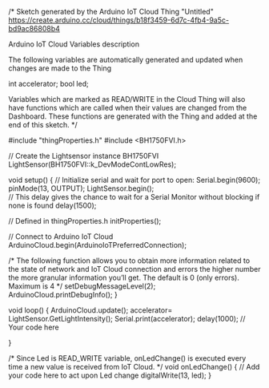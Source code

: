 /* 
  Sketch generated by the Arduino IoT Cloud Thing "Untitled"
  https://create.arduino.cc/cloud/things/b18f3459-6d7c-4fb4-9a5c-bd9ac86808b4 

  Arduino IoT Cloud Variables description

  The following variables are automatically generated and updated when changes are made to the Thing

  int accelerator;
  bool led;

  Variables which are marked as READ/WRITE in the Cloud Thing will also have functions
  which are called when their values are changed from the Dashboard.
  These functions are generated with the Thing and added at the end of this sketch.
*/

#include "thingProperties.h"
#include <BH1750FVI.h>

// Create the Lightsensor instance
BH1750FVI LightSensor(BH1750FVI::k_DevModeContLowRes);

void setup() {
  // Initialize serial and wait for port to open:
  Serial.begin(9600);
  pinMode(13, OUTPUT);
   LightSensor.begin();  
  // This delay gives the chance to wait for a Serial Monitor without blocking if none is found
  delay(1500); 

  // Defined in thingProperties.h
  initProperties();

  // Connect to Arduino IoT Cloud
  ArduinoCloud.begin(ArduinoIoTPreferredConnection);
  
  /*
     The following function allows you to obtain more information
     related to the state of network and IoT Cloud connection and errors
     the higher number the more granular information you’ll get.
     The default is 0 (only errors).
     Maximum is 4
 */
  setDebugMessageLevel(2);
  ArduinoCloud.printDebugInfo();
}

void loop() {
  ArduinoCloud.update();
   accelerator= LightSensor.GetLightIntensity();
  Serial.print(accelerator);
  delay(1000);
  // Your code here 
  
  
}


/*
  Since Led is READ_WRITE variable, onLedChange() is
  executed every time a new value is received from IoT Cloud.
*/
void onLedChange()  {
  // Add your code here to act upon Led change
  digitalWrite(13, led);
}




